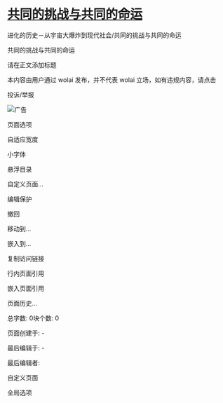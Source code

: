 # [共同的挑战与共同的命运](chrome-extension://pcmpcfapbekmbjjkdalcgopdkipoggdi/)

进化的历史－从宇宙大爆炸到现代社会/共同的挑战与共同的命运

共同的挑战与共同的命运

请在正文添加标题

本内容由用户通过 wolai 发布，并不代表 wolai 立场，如有违规内容，请点击

投诉/举报

![广告](https://cdn.wostatic.cn/dist/assets/img/adc1be6a6c6d96908e81ea90898ca8b4.png)

页面选项

自适应宽度

小字体

悬浮目录

自定义页面...

编辑保护

撤回

移动到...

嵌入到...

复制访问链接

行内页面引用

嵌入页面引用

页面历史...

总字数: 0块个数: 0

页面创建于: -

最后编辑于: -

最后编辑者:

自定义页面

全局选项
